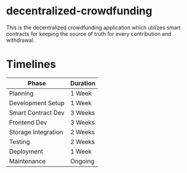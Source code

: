 # decentralized-crowdfunding
This is the decentralized crowdfunding application which utilizes smart contracts for keeping the source of truth for every contribution and withdrawal.

# Timelines

| Phase                | Duration   |
|----------------------|------------|
| Planning             | 1 Week     |
| Development Setup    | 1 Week     |
| Smart Contract Dev   | 3 Weeks    |
| Frontend Dev         | 3 Weeks    |
| Storage Integration  | 2 Weeks    |
| Testing              | 2 Weeks    |
| Deployment           | 1 Week     |
| Maintenance          | Ongoing    |
